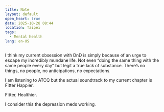 ```yaml
---
title: Note
layout: default
open_heart: true
date: 2025-10-28 08:44
location: Taipei
tags: 
  - Mental health
lang: en-US
---
```


I think my current obsession with DnD is simply because of an urge to escape my incredibly mundane life. Not even “doing the same thing with the same people every day” but legit a true lack of substance. There’s no things, no people, no anticipations, no expectations.

I am listening to ATCQ but the actual soundtrack to my current chapter is Fitter Happier.

Fitter, Healthier.

I consider this the depression meds working.
